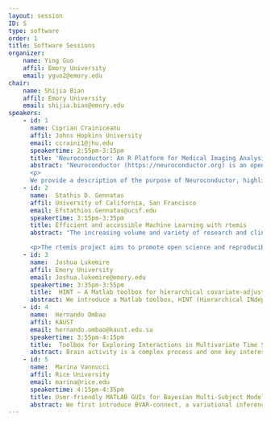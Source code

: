 ```yaml
---
layout: session
ID: S
type: software
order: 1
title: Software Sessions
organizer:
    name: Ying Guo
    affil: Emory University
    email: yguo2@emory.edu
chair:
    name: Shijia Bian
    affil: Emory University
    email: shijia.bian@emory.edu
speakers:
    - id: 1
      name: Ciprian Crainiceanu
      affil: Johns Hopkins University 
      email: ccraini1@jhu.edu 
      speakertime: 2:55pm-3:15pm
      title: 'Neuroconductor: An R Platform for Medical Imaging Analysis'
      abstract: "Neuroconductor (https://neuroconductor.org) is an open-source platform for rapid testing and dissemination of reproducible computational imaging software. The goals of the project are to: 1) provide a centralized repository of R software dedicated to image analysis, 2) disseminate software updates quickly, 3) train a large, diverse community of scientists using detailed tutorials and short courses, 4) increase software quality via automatic and manual quality controls, and 5) promote reproducibility of image data analysis. 
      <p> 
      We provide a description of the purpose of Neuroconductor, highlight packages in this framework, and some imaging analysis examples with real data sets."
    - id: 2
      name:  Stathis D. Gennatas
      affil: University of California, San Francisco
      email: Efstathios.Gennatas@ucsf.edu
      speakertime: 3:15pm-3:35pm
      title: Efficient and accessible Machine Learning with rtemis
      abstract: "The increasing volume and variety of research and clinical biomedical data generated daily is driving up demand for sophisticated quantitative data analysis. rtemis is a comprehensive, open source, machine learning (ML) platform written in R, which grew out of the need to analyze large neuroimaging and cognitive data. It offers a homogenized input/output interface for unsupervised and supervised learning algorithms using a modern object-oriented class system, along with support for powerful static and interactive graphics. It aims to make advanced machine learning analyses highly efficient and accessible to both the expert and novice user alike. It provides low- and high-level functions that replace a very large number of lines of code while allowing control of all parameters of the data analysis pipeline. It offers seamless support for a comprehensive list of learning algorithms implemented in other R packages along with a growing array of novel methods developed on the platform (The Additive Tree, the Hybrid Tree, Conditional Interpretable SuperLearner, Expert-Augmented Machine Learning, and others).

      <p>The rtemis project aims to promote open science and reproducibility. Increasing the efficiency of data analysis pipelines, makes code more compact, easier to share and comprehend, and easier to replicate. Major ongoing research on the rtemis platform includes novel procedures for joint optimization of structured and unstructured data and extension of Expert-Augmented Machine Learning to imaging. Documentation and educational material are available on the project website (https://rtemis.netlify.com).</p>"
    - id: 3
      name:  Joshua Lukemire
      affil: Emory University
      email: Joshua.lukemire@emory.edu
      speakertime: 3:35pm-3:55pm
      title:  HINT – A Matlab toolbox for hierarchical covariate-adjusted independent component analysis of fMRI data
      abstract: We introduce a Matlab toolbox, HINT (Hierarchical INdependent component analysis Toolbox), that provides a hierarchical covariate-adjusted ICA (hc-ICA) for modeling and testing covariate effects and generates model-based estimates of brain networks on both the population- and individual-level. HINT provides a user-friendly Matlab GUI that allows users to easily load images, specify covariate effects, monitor model estimation via an EM algorithm, specify hypothesis tests, and visualize results. HINT also has a command line interface which allows users to conveniently run and reproduce the analysis with a script. We provide a walkthrough of the toolbox features and a demonstration on synthetic data.
    - id: 4
      name:  Hernando Ombao
      affil: KAUST
      email: hernando.ombao@kaust.edu.sa
      speakertime: 3:55pm-4:15pm
      title:  Toolbox for Exploring Interactions in Multivariate Time Series
      abstract: Brain activity is a complex process and one key interest to characterize dependence between various nodes in a brain network. In this talk, we shall present a toolbox eXSD (Exploratory Spectral Dependence) which was developed to study dependence between signals that is driven by common oscillatory activity. This toolbox includes a visualization component and a menu of various dependence measures including coherence, partial coherence, partial directed coherence, dual-frequency coherence, phase-amplitude coupling and spectral causality models. The latter work on phase-amplitude coupling aims to capture potential non-linear interactions between signals. This is joint work with Marco Pinto (KAUST and Oslo Metropolitan University) who is the lead developer of this toolbox.
    - id: 5
      name:  Marina Vannucci
      affil: Rice University
      email: marina@rice.edu
      speakertime: 4:15pm-4:35pm
      title: User-friendly MATLAB GUIs for Bayesian Multi-Subject Modeling of fMRI Data
      abstract: We first introduce BVAR-connect, a variational inference approach to a Bayesian multi-subjectvector autoregressive (VAR) model for inference on effective brain connectivity based on resting statefunctional MRI data. The modeling framework uses a Bayesian variable selection approach that flexibly integrates multi-modal data into the prior construction. The variational inference approach we develop allows scalability of the methods and results in the ability to estimate subject- and group-level brain connectivity networks over whole-brain parcellations of the data. Next, we describe NPBayes-fMRI, a unified, probabilistically coherent non-parametric Bayesian framework for the analysis of task-related fMRI data from multi-subject experiments. The modeling approach is based on a spatio-temporal linear regression model that specifically accounts for the between-subjects heterogeneity in neuronal activity via a spatially informed multi-subject non-parametric variable selection prior. A characteristic feature of the approach is that it results in a clustering of the subjects into subgroups characterized by similar brain responses, while simultaneously producing group-level as well as subject-level activation maps.
---
```

